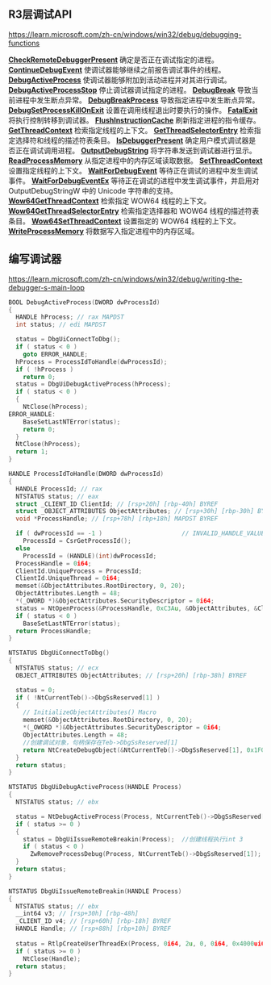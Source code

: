 ## R3层调试API

https://learn.microsoft.com/zh-cn/windows/win32/debug/debugging-functions

[**CheckRemoteDebuggerPresent**](https://learn.microsoft.com/zh-cn/windows/win32/api/debugapi/nf-debugapi-checkremotedebuggerpresent) 确定是否正在调试指定的进程。
[**ContinueDebugEvent**](https://learn.microsoft.com/zh-cn/windows/win32/api/debugapi/nf-debugapi-continuedebugevent) 使调试器能够继续之前报告调试事件的线程。
[**DebugActiveProcess**](https://learn.microsoft.com/zh-cn/windows/win32/api/debugapi/nf-debugapi-debugactiveprocess) 使调试器能够附加到活动进程并对其进行调试。
[**DebugActiveProcessStop**](https://learn.microsoft.com/zh-cn/windows/win32/api/debugapi/nf-debugapi-debugactiveprocessstop) 停止调试器调试指定的进程。
[**DebugBreak**](https://learn.microsoft.com/zh-cn/windows/win32/api/debugapi/nf-debugapi-debugbreak) 导致当前进程中发生断点异常。
[**DebugBreakProcess**](https://learn.microsoft.com/zh-cn/windows/desktop/api/WinBase/nf-winbase-debugbreakprocess) 导致指定进程中发生断点异常。
[**DebugSetProcessKillOnExit**](https://learn.microsoft.com/zh-cn/windows/desktop/api/WinBase/nf-winbase-debugsetprocesskillonexit) 设置在调用线程退出时要执行的操作。
[**FatalExit**](https://learn.microsoft.com/zh-cn/windows/desktop/api/WinBase/nf-winbase-fatalexit) 将执行控制转移到调试器。
[**FlushInstructionCache**](https://learn.microsoft.com/zh-cn/windows/win32/api/processthreadsapi/nf-processthreadsapi-flushinstructioncache) 刷新指定进程的指令缓存。
[**GetThreadContext**](https://learn.microsoft.com/zh-cn/windows/win32/api/processthreadsapi/nf-processthreadsapi-getthreadcontext) 检索指定线程的上下文。
[**GetThreadSelectorEntry**](https://learn.microsoft.com/zh-cn/windows/desktop/api/WinBase/nf-winbase-getthreadselectorentry) 检索指定选择符和线程的描述符表条目。
[**IsDebuggerPresent**](https://learn.microsoft.com/zh-cn/windows/win32/api/debugapi/nf-debugapi-isdebuggerpresent) 确定用户模式调试器是否正在调试调用进程。
[**OutputDebugString**](https://learn.microsoft.com/zh-cn/windows/win32/api/debugapi/nf-debugapi-outputdebugstringa) 将字符串发送到调试器进行显示。
[**ReadProcessMemory**](https://learn.microsoft.com/zh-cn/windows/win32/api/memoryapi/nf-memoryapi-readprocessmemory) 从指定进程中的内存区域读取数据。
[**SetThreadContext**](https://learn.microsoft.com/zh-cn/windows/win32/api/processthreadsapi/nf-processthreadsapi-setthreadcontext) 设置指定线程的上下文。
[**WaitForDebugEvent**](https://learn.microsoft.com/zh-cn/windows/win32/api/debugapi/nf-debugapi-waitfordebugevent) 等待正在调试的进程中发生调试事件。
[**WaitForDebugEventEx**](https://learn.microsoft.com/zh-cn/windows/win32/api/debugapi/nf-debugapi-waitfordebugeventex) 等待正在调试的进程中发生调试事件，并启用对 OutputDebugStringW 中的 Unicode 字符串的支持。
[**Wow64GetThreadContext**](https://learn.microsoft.com/zh-cn/windows/win32/api/processthreadsapi/nf-processthreadsapi-getthreadcontext) 检索指定 WOW64 线程的上下文。
[**Wow64GetThreadSelectorEntry**](https://learn.microsoft.com/zh-cn/windows/desktop/api/WinBase/nf-winbase-wow64getthreadselectorentry) 检索指定选择器和 WOW64 线程的描述符表条目。
[**Wow64SetThreadContext**](https://learn.microsoft.com/zh-cn/windows/win32/api/wow64apiset/nf-wow64apiset-wow64setthreadcontext) 设置指定的 WOW64 线程的上下文。
[**WriteProcessMemory**](https://learn.microsoft.com/zh-cn/windows/win32/api/memoryapi/nf-memoryapi-writeprocessmemory) 将数据写入指定进程中的内存区域。

## 编写调试器

https://learn.microsoft.com/zh-cn/windows/win32/debug/writing-the-debugger-s-main-loop

```C++
BOOL DebugActiveProcess(DWORD dwProcessId)
{
  HANDLE hProcess; // rax MAPDST
  int status; // edi MAPDST

  status = DbgUiConnectToDbg();
  if ( status < 0 )
    goto ERROR_HANDLE;
  hProcess = ProcessIdToHandle(dwProcessId);
  if ( !hProcess )
    return 0;
  status = DbgUiDebugActiveProcess(hProcess);
  if ( status < 0 )
  {
    NtClose(hProcess);
ERROR_HANDLE:
    BaseSetLastNTError(status);
    return 0;
  }
  NtClose(hProcess);
  return 1;
}

HANDLE ProcessIdToHandle(DWORD dwProcessId)
{
  HANDLE ProcessId; // rax
  NTSTATUS status; // eax
  struct _CLIENT_ID ClientId; // [rsp+20h] [rbp-40h] BYREF
  struct _OBJECT_ATTRIBUTES ObjectAttributes; // [rsp+30h] [rbp-30h] BYREF
  void *ProcessHandle; // [rsp+78h] [rbp+18h] MAPDST BYREF

  if ( dwProcessId == -1 )                      // INVALID_HANDLE_VALUE
    ProcessId = CsrGetProcessId();
  else
    ProcessId = (HANDLE)(int)dwProcessId;
  ProcessHandle = 0i64;
  ClientId.UniqueProcess = ProcessId;
  ClientId.UniqueThread = 0i64;
  memset(&ObjectAttributes.RootDirectory, 0, 20);
  ObjectAttributes.Length = 48;
  *(_OWORD *)&ObjectAttributes.SecurityDescriptor = 0i64;
  status = NtOpenProcess(&ProcessHandle, 0xC3Au, &ObjectAttributes, &ClientId);
  if ( status < 0 )
    BaseSetLastNTError(status);
  return ProcessHandle;
}

NTSTATUS DbgUiConnectToDbg()
{
  NTSTATUS status; // ecx
  OBJECT_ATTRIBUTES ObjectAttributes; // [rsp+20h] [rbp-38h] BYREF

  status = 0;
  if ( !NtCurrentTeb()->DbgSsReserved[1] )
  {
    // InitializeObjectAttributes() Macro
    memset(&ObjectAttributes.RootDirectory, 0, 20);
    *(_OWORD *)&ObjectAttributes.SecurityDescriptor = 0i64;
    ObjectAttributes.Length = 48;
    //创建调试对象，句柄保存在Teb->DbgSsReserved[1]
    return NtCreateDebugObject(&NtCurrentTeb()->DbgSsReserved[1], 0x1F000Fu, &ObjectAttributes, 1u);
  }
  return status;
}

NTSTATUS DbgUiDebugActiveProcess(HANDLE Process)
{
  NTSTATUS status; // ebx

  status = NtDebugActiveProcess(Process, NtCurrentTeb()->DbgSsReserved[1]);
  if ( status >= 0 )
  {
    status = DbgUiIssueRemoteBreakin(Process);	//创建线程执行int 3
    if ( status < 0 )
      ZwRemoveProcessDebug(Process, NtCurrentTeb()->DbgSsReserved[1]);
  }
  return status;
}

NTSTATUS DbgUiIssueRemoteBreakin(HANDLE Process)
{
  NTSTATUS status; // ebx
  __int64 v3; // [rsp+30h] [rbp-48h]
  _CLIENT_ID v4; // [rsp+60h] [rbp-18h] BYREF
  HANDLE Handle; // [rsp+88h] [rbp+10h] BYREF
  
  status = RtlpCreateUserThreadEx(Process, 0i64, 2u, 0, 0i64, 0x4000ui64, v3, DbgUiRemoteBreakin, 0i64, &Handle, &v4);
  if ( status >= 0 )
    NtClose(Handle);
  return status;
}
```